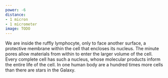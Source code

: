 ```yaml
---
power: -6
distance:
- 1 micron
- 1 micrometer
image: TODO
---
```

We are inside the ruffly lymphocyte, only to face another surface, a protective membrane within the cell that encloses its nucleus. The minute pores allow materials from within to enter the larger volume of the cell. Every complete cell has such a nucleus, whose molecular products inform the entire life of the cell. In one human body are a hundred times more cells than there are stars in the Galaxy.
